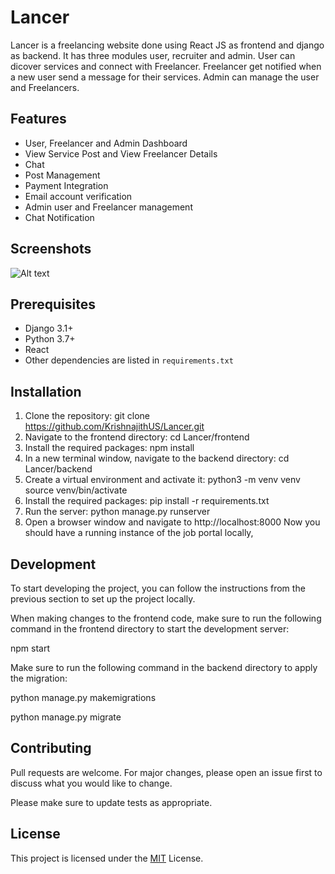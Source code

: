 # Lancer
Lancer is a freelancing website done using React JS as frontend and django as backend. It has three modules user, recruiter and admin. User can dicover services and connect with Freelancer. Freelancer get notified when a new user send a message for their services. Admin can manage the user and Freelancers.
## Features

* User, Freelancer and Admin Dashboard
* View Service Post and View Freelancer Details
* Chat 
* Post Management
* Payment Integration
* Email account verification 
* Admin user and Freelancer management
* Chat Notification

## Screenshots

![Alt text]()
<blockquote class="imgur-embed-pub" lang="en" data-id="a/M1KZxF2" data-context="false" ><a href="//imgur.com/a/M1KZxF2"></a></blockquote><script async src="//s.imgur.com/min/embed.js" charset="utf-8"></script>

## Prerequisites

* Django 3.1+
* Python 3.7+
* React 
* Other dependencies are listed in `requirements.txt`

## Installation

1. Clone the repository:
  git clone https://github.com/KrishnajithUS/Lancer.git
2. Navigate to the frontend directory:
  cd Lancer/frontend
3. Install the required packages:
  npm install
4. In a new terminal window, navigate to the backend directory:
  cd Lancer/backend
5. Create a virtual environment and activate it:
   python3 -m venv venv
   source venv/bin/activate
6. Install the required packages:
   pip install -r requirements.txt
7. Run the server:
   python manage.py runserver
8. Open a browser window and navigate to 
  http://localhost:8000
  Now you should have a running instance of the job portal locally,

## Development
To start developing the project, you can follow the instructions from the previous section to set up the project locally.

When making changes to the frontend code, make sure to run the following command in the frontend directory to start the development server:
 
 npm start

Make sure to run the following command in the backend directory to apply the migration:

python manage.py makemigrations

python manage.py migrate



## Contributing

Pull requests are welcome. For major changes, please open an issue first to discuss what you would like to change.

Please make sure to update tests as appropriate.

## License

This project is licensed under the [MIT](https://choosealicense.com/licenses/mit/) License.
